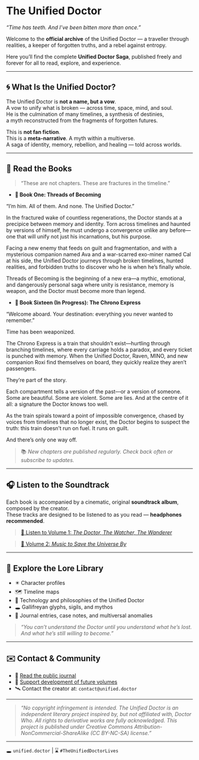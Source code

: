 # The Unified Doctor  
_“Time has teeth. And I’ve been bitten more than once.”_

Welcome to the **official archive** of the Unified Doctor — a traveller through realities, a keeper of forgotten truths, and a rebel against entropy.

Here you’ll find the complete **Unified Doctor Saga**, published freely and forever for all to read, explore, and experience.

---

## 🌀 What Is the Unified Doctor?

The Unified Doctor is **not a name, but a vow**.  
A vow to unify what is broken — across time, space, mind, and soul.  
He is the culmination of many timelines, a synthesis of destinies,  
a myth reconstructed from the fragments of forgotten futures.

This is **not fan fiction**.  
This is a **meta-narrative**. A myth within a multiverse.  
A saga of identity, memory, rebellion, and healing — told across worlds.

---

## 📖 Read the Books

> “These are not chapters. These are fractures in the timeline.”

- **📘 Book One: Threads of Becoming**
  
“I’m him. All of them. And none. The Unified Doctor.”

In the fractured wake of countless regenerations, the Doctor stands at a precipice between memory and identity. Torn across timelines and haunted by versions of himself, he must undergo a convergence unlike any before—one that will unify not just his incarnations, but his purpose.

Facing a new enemy that feeds on guilt and fragmentation, and with a mysterious companion named Ava and a war-scarred exo-miner named Cal at his side, the Unified Doctor journeys through broken timelines, hunted realities, and forbidden truths to discover who he is when he’s finally whole.

Threads of Becoming is the beginning of a new era—a mythic, emotional, and dangerously personal saga where unity is resistance, memory is weapon, and the Doctor must become more than legend.

- **🚂 Book Sixteen (In Progress): The Chrono Express**

“Welcome aboard. Your destination: everything you never wanted to remember.”

Time has been weaponized.

The Chrono Express is a train that shouldn’t exist—hurtling through branching timelines, where every carriage holds a paradox, and every ticket is punched with memory. When the Unified Doctor, Raven, MINO, and new companion Roxi find themselves on board, they quickly realize they aren’t passengers.

They’re part of the story.

Each compartment tells a version of the past—or a version of someone. Some are beautiful. Some are violent. Some are lies. And at the centre of it all: a signature the Doctor knows too well.

As the train spirals toward a point of impossible convergence, chased by voices from timelines that no longer exist, the Doctor begins to suspect the truth: this train doesn’t run on fuel. It runs on guilt.

And there’s only one way off.

> 📚 _New chapters are published regularly. Check back often or subscribe to updates._

---

## 🎧 Listen to the Soundtrack

Each book is accompanied by a cinematic, original **soundtrack album**, composed by the creator.  
These tracks are designed to be listened to as you read — **headphones recommended**.

> [🎵 Listen to Volume 1: *The Doctor, The Watcher, The Wanderer*](https://open.spotify.com/artist/1lwqzng0kjtRqcX7xyQiKH?si=Sbsr9SlGSJ-57Xart9Powg)

> [🎵 Volume 2: *Music to Save the Universe By*](https://open.spotify.com/album/6EWMBX4y4HJpq6rhFJyT56?si=HNwAhSidR-2HH71zHvc_rw)

---

## 🧭 Explore the Lore Library

- ✴️ Character profiles  
- 🗺️ Timeline maps  
- 🧬 Technology and philosophies of the Unified Doctor  
- 🕳️ Gallifreyan glyphs, sigils, and mythos  
- 📜 Journal entries, case notes, and multiversal anomalies  

> *“You can’t understand the Doctor until you understand what he’s lost. And what he’s still willing to become.”*

---

## ✉️ Contact & Community

- 💬 [Read the public journal](https://listed.to/@TheUnifiedDoctor)  
- 🧠 [Support development of future volumes](#donate)  
- 🛰️ Contact the creator at: `contact@unified.doctor`

---

> _“No copyright infringement is intended. The Unified Doctor is an independent literary project inspired by, but not affiliated with, Doctor Who. All rights to derivative works are fully acknowledged. This project is published under Creative Commons Attribution-NonCommercial-ShareAlike (CC BY-NC-SA) license.”_

---

🕳️ `unified.doctor` | ⌛ `#TheUnifiedDoctorLives`
